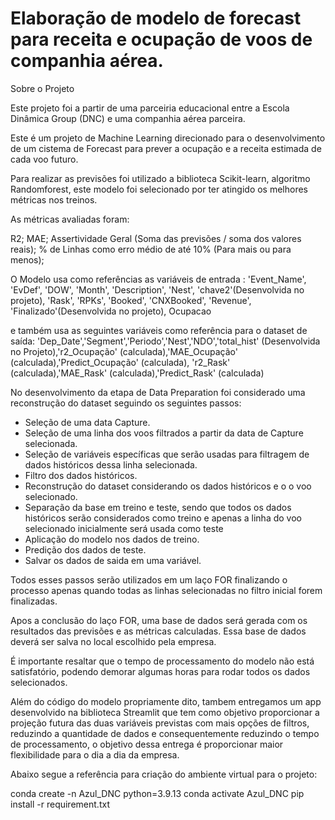 # Elaboração de modelo de forecast para receita e ocupação de voos de companhia aérea.

Sobre o Projeto

Este projeto foi a partir de uma parceiria educacional entre a Escola Dinâmica Group (DNC) e uma companhia aérea parceira.

Este é um projeto de Machine Learning direcionado para o desenvolvimento de um cistema de Forecast para prever a ocupação e a receita estimada de cada voo futuro.

Para realizar as previsões foi utilizado a biblioteca Scikit-learn, algoritmo Randomforest, este modelo foi selecionado por ter atingido os melhores métricas nos treinos.

As métricas avaliadas foram:

R2;
MAE;
Assertividade Geral (Soma das previsões / soma dos valores reais);
% de Linhas como erro médio de até 10% (Para mais ou para menos);

O Modelo usa como referências as variáveis de entrada : 'Event_Name', 'EvDef', 'DOW', 'Month', 'Description', 'Nest', 'chave2'(Desenvolvida no projeto), 'Rask', 'RPKs', 'Booked', 'CNXBooked', 'Revenue', 'Finalizado'(Desenvolvida no projeto), Ocupacao

e também usa as seguintes variáveis como referência para o dataset de saída: 'Dep_Date','Segment','Periodo','Nest','NDO','total_hist' (Desenvolvida no Projeto),'r2_Ocupação' (calculada),'MAE_Ocupação' (calculada),'Predict_Ocupação' (calculada), 'r2_Rask' (calculada),'MAE_Rask' (calculada),'Predict_Rask' (calculada)

No desenvolvimento da etapa de Data Preparation foi considerado uma reconstrução do dataset seguindo os seguintes passos:

- Seleção de uma data Capture.
- Seleção de uma linha dos voos filtrados a partir da data de Capture selecionada.
- Seleção de variáveis específicas que serão usadas para filtragem de dados históricos dessa linha selecionada.
- Filtro dos dados históricos.
- Reconstrução do dataset considerando os dados históricos e o o voo selecionado.
- Separação da base em treino e teste, sendo que todos os dados históricos serão considerados como treino e apenas a linha do voo selecionado inicialmente será usada como teste
- Aplicação do modelo nos dados de treino.
- Predição dos dados de teste.
- Salvar os dados de saida em uma variável.

Todos esses passos serão utilizados em um laço FOR finalizando o processo apenas quando todas as linhas selecionadas no filtro inicial forem finalizadas.

Apos a conclusão do laço FOR, uma base de dados será gerada com os resultados das previsões e as métricas calculadas.
Essa base de dados deverá ser salva no local escolhido pela empresa.

É importante resaltar que o tempo de processamento do modelo não está satisfatório, podendo demorar algumas horas para rodar todos os dados selecionados.

Além do código do modelo propriamente dito, tambem entregamos um app desenvolvido na biblioteca Streamlit que tem como objetivo proporcionar a projeção futura das duas variáveis previstas com mais opções de filtros, reduzindo a quantidade de dados e consequentemente reduzindo o tempo de processamento, o objetivo dessa entrega é proporcionar maior flexibilidade para o dia a dia da empresa.

Abaixo segue a referência para criação do ambiente virtual para o projeto:

conda create -n Azul_DNC python=3.9.13
conda activate Azul_DNC
pip install -r requirement.txt


   


